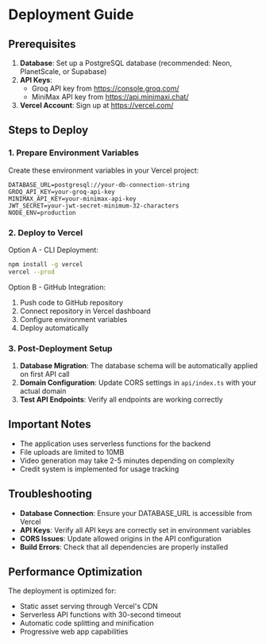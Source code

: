 # Deployment Guide

## Prerequisites

1. **Database**: Set up a PostgreSQL database (recommended: Neon, PlanetScale, or Supabase)
2. **API Keys**: 
   - Groq API key from https://console.groq.com/
   - MiniMax API key from https://api.minimaxi.chat/
3. **Vercel Account**: Sign up at https://vercel.com/

## Steps to Deploy

### 1. Prepare Environment Variables

Create these environment variables in your Vercel project:

```
DATABASE_URL=postgresql://your-db-connection-string
GROQ_API_KEY=your-groq-api-key
MINIMAX_API_KEY=your-minimax-api-key
JWT_SECRET=your-jwt-secret-minimum-32-characters
NODE_ENV=production
```

### 2. Deploy to Vercel

Option A - CLI Deployment:
```bash
npm install -g vercel
vercel --prod
```

Option B - GitHub Integration:
1. Push code to GitHub repository
2. Connect repository in Vercel dashboard
3. Configure environment variables
4. Deploy automatically

### 3. Post-Deployment Setup

1. **Database Migration**: The database schema will be automatically applied on first API call
2. **Domain Configuration**: Update CORS settings in `api/index.ts` with your actual domain
3. **Test API Endpoints**: Verify all endpoints are working correctly

## Important Notes

- The application uses serverless functions for the backend
- File uploads are limited to 10MB
- Video generation may take 2-5 minutes depending on complexity
- Credit system is implemented for usage tracking

## Troubleshooting

- **Database Connection**: Ensure your DATABASE_URL is accessible from Vercel
- **API Keys**: Verify all API keys are correctly set in environment variables
- **CORS Issues**: Update allowed origins in the API configuration
- **Build Errors**: Check that all dependencies are properly installed

## Performance Optimization

The deployment is optimized for:
- Static asset serving through Vercel's CDN
- Serverless API functions with 30-second timeout
- Automatic code splitting and minification
- Progressive web app capabilities